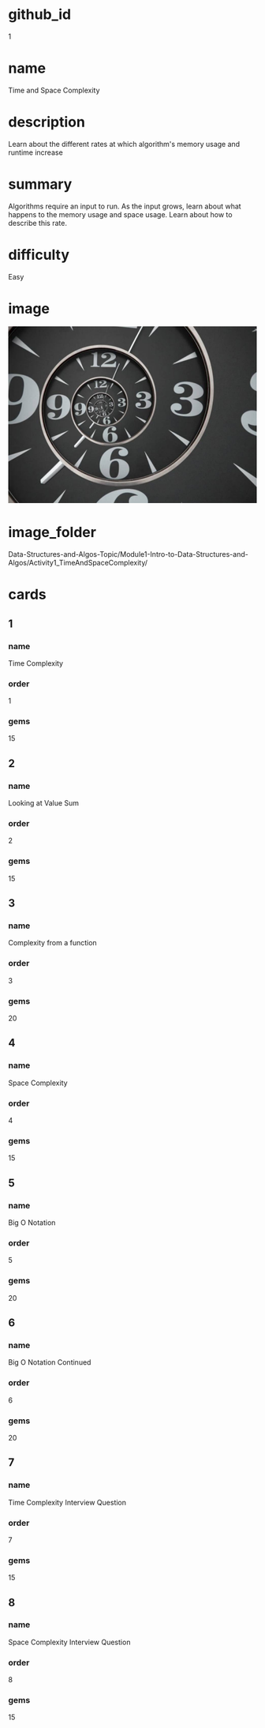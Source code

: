 # github_id
1

# name
Time and Space Complexity 

# description
Learn about the different rates at which algorithm's memory usage and runtime increase

# summary
Algorithms require an input to run. As the input grows, learn about what happens to the memory usage and space usage. Learn about how to describe this rate.

# difficulty
Easy

# image
<img src="images/Time.jpg">

# image_folder
Data-Structures-and-Algos-Topic/Module1-Intro-to-Data-Structures-and-Algos/Activity1_TimeAndSpaceComplexity/

# cards
 
## 1

### name
Time Complexity

### order
1 

### gems
15

## 2

### name
Looking at Value Sum

### order
2

### gems
15

## 3

### name
Complexity from a function

### order
3

### gems
20

## 4

### name
Space Complexity

### order
4

### gems
15

## 5

### name
Big O Notation

### order
5

### gems
20

## 6

### name
Big O Notation Continued

### order
6

### gems
20

## 7

### name
Time Complexity Interview Question

### order
7

### gems
15

## 8

### name
Space Complexity Interview Question

### order
8

### gems
15
